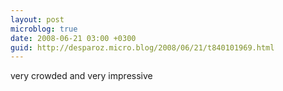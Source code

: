 ```yaml
---
layout: post
microblog: true
date: 2008-06-21 03:00 +0300
guid: http://desparoz.micro.blog/2008/06/21/t840101969.html
---
```

very crowded and very impressive
